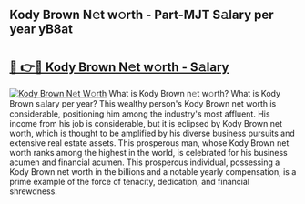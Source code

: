 ## Kody Brown N𝚎t w𝚘rth - Part-MJT S𝚊lary per year yB8at

# <h2><a href="http://gc51uyt.nevu.top/?p=Kody+Brown">🔗 👉🔴 Kody Brown N𝚎t w𝚘rth - S𝚊lary</a></h2>

[![Kody Brown N𝚎t W𝚘rth](https://i.imgur.com/Oavwk0R.jpeg)](http://gc51uyt.nevu.top/?p=Kody+Brown)
What is Kody Brown n𝚎t w𝚘rth? What is Kody Brown s𝚊lary per year?
This wealthy person's Kody Brown net worth is considerable, positioning him among the industry's most affluent. His income from his job is considerable, but it is eclipsed by Kody Brown net worth, which is thought to be amplified by his diverse business pursuits and extensive real estate assets. This prosperous man, whose Kody Brown net worth ranks among the highest in the world, is celebrated for his business acumen and financial acumen. This prosperous individual, possessing a Kody Brown net worth in the billions and a notable yearly compensation, is a prime example of the force of tenacity, dedication, and financial shrewdness.
